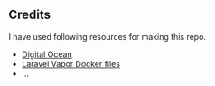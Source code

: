 ## Credits
I have used following resources for making this repo.
- [Digital Ocean](https://www.digitalocean.com/community/tutorials/how-to-set-up-laravel-nginx-and-mysql-with-docker-compose)
- [Laravel Vapor Docker files](https://github.com/laravel/vapor-dockerfiles)
- ...
